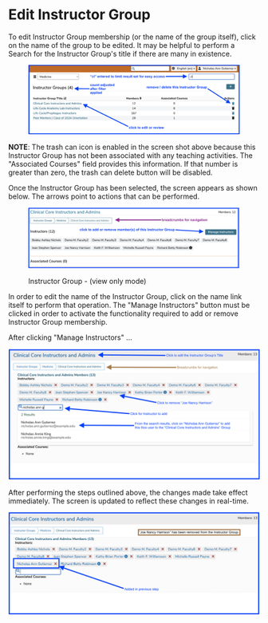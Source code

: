 # Edit Instructor Group

To edit Instructor Group membership (or the name of the group itself), click on the name of the group to be edited. It may be helpful to perform a Search for the Instructor Group's title if there are many in existence.

<figure><img src="../.gitbook/assets/ed_inst_grp_1.png" alt=""><figcaption></figcaption></figure>

**NOTE**: The trash can icon is enabled in the screen shot above because this Instructor Group has not been associated with any teaching activities. The "Associated Courses" field provides this information. If that number is greater than zero, the trash can delete button will be disabled.

Once the Instructor Group has been selected, the screen appears as shown below. The arrows point to actions that can be performed.

<figure><img src="../.gitbook/assets/ed_inst_grp_2.png" alt=""><figcaption><p>Instructor Group - (view only mode)</p></figcaption></figure>

In order to edit the name of the Instructor Group, click on the name link itself to perform that operation. The "Manage Instructors" button must be clicked in order to activate the functionality required to add or remove Instructor Group membership.

After clicking "Manage Instructors" ...



![](../.gitbook/assets/screen-shot-2021-09-28-at-3.54.18-pm.png)

After performing the steps outlined above, the changes made take effect immediately. The screen is updated to reflect these changes in real-time.

![](../.gitbook/assets/screen-shot-2021-09-28-at-3.59.18-pm.png)
